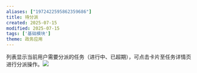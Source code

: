 ```yaml
---
aliases: ["1972422595862359686"]
title: 待分派
created: 2025-07-15
modified: 2025-07-15
tags: ['基础模块']
theme: 政务应用
---
```


列表显示当前用户需要分派的任务（进行中、已超期），可点击卡片至任务详情页进行分派操作。![](https://myhelpdoc.oss-cn-heyuan.aliyuncs.com/mdimages/1a3b00ddf753276bd13d36f25c326501.jpg)